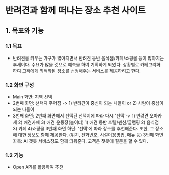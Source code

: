 # 반려견과 함께 떠나는 장소 추천 사이트

## 1. 목표와 기능
### 1.1 목표
- 반려견을 키우는 가구가 많아지면서 반려견 동반 음식점/카페/쇼핑몰 등이 많아지는 추세이다.
  수요가 많을 것으로 예측을 하여 기획하게 되었다.
  상황별로 카테고리화하여 고객에게 최적화된 장소를 선정해주는 서비스를 제공하려고 한다.

### 1.2 화면 구성
- Main 화면: 지역 선택
- 2번째 화면: 선택지 주어짐 -> 1) 반려견이 중심이 되는 나들이 or 2) 사람이 중심이 되는 나들이
- 3번째 화면: 2번째 화면에서 선택된 선택지에 따라 다시 '선택'-> 1) 반려견 오마카세 2) 애견카페 3) 애견 운동장(놀이터)
                                                               1) 애견 동반 호텔/펜션/글램핑 2) 음식점 3) 카페 4)쇼핑몰
  3번째 화면 하단: '선택'에 따라 장소를 추천해준다. 또한, 그 장소에 대한 정보도 함께 제공한다. (위치, 전화번호, 시설이용방법, 메뉴 등)
  3번째 화면 좌측: AI 챗봇 서비스창도 함께 띄워준다. 고객은 챗봇에 질문을 할 수 있다.
  
### 1.2 기능
- Open API를 활용하여 추천
